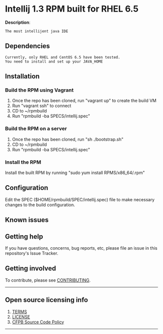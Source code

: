 # Intellij 1.3 RPM built for RHEL 6.5

**Description**:  

    The most intellijent java IDE

## Dependencies

    Currently, only RHEL and CentOS 6.5 have been tested.  
    You need to install and set up your JAVA_HOME

## Installation
 
### Build the RPM using Vagrant

1. Once the repo has been cloned, run "vagrant up" to create the build VM
2. Run "vagrant ssh" to connect
3. CD to ~/rpmbuild
4. Run "rpmbuild -ba SPECS/intellij.spec"

### Build the RPM on a server
1. Once the repo has been cloned, run "sh ./bootstrap.sh"
2. CD to ~/rpmbuild
3. Run "rpmbuild -ba SPECS/intellij.spec"

### Install the RPM

Install the built RPM by running "sudo yum install RPMS/x86_64/.rpm"

## Configuration

Edit the SPEC ($HOME/rpmbuild/SPEC/intellij.spec) file to make necessary changes to the build configuration.


## Known issues


## Getting help

If you have questions, concerns, bug reports, etc, please file an issue in this repository's Issue Tracker.

## Getting involved

To contribute, please see [CONTRIBUTING](CONTRIBUTING.md).

----

## Open source licensing info
1. [TERMS](TERMS.md)
2. [LICENSE](LICENSE)
3. [CFPB Source Code Policy](https://github.com/cfpb/source-code-policy/)

----

